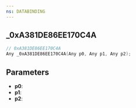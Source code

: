 ```yaml
---
ns: DATABINDING
---
```

## _0xA381DE86EE170C4A

```c
// 0xA381DE86EE170C4A
Any _0xA381DE86EE170C4A(Any p0, Any p1, Any p2);
```

## Parameters
* **p0**:
* **p1**:
* **p2**:
